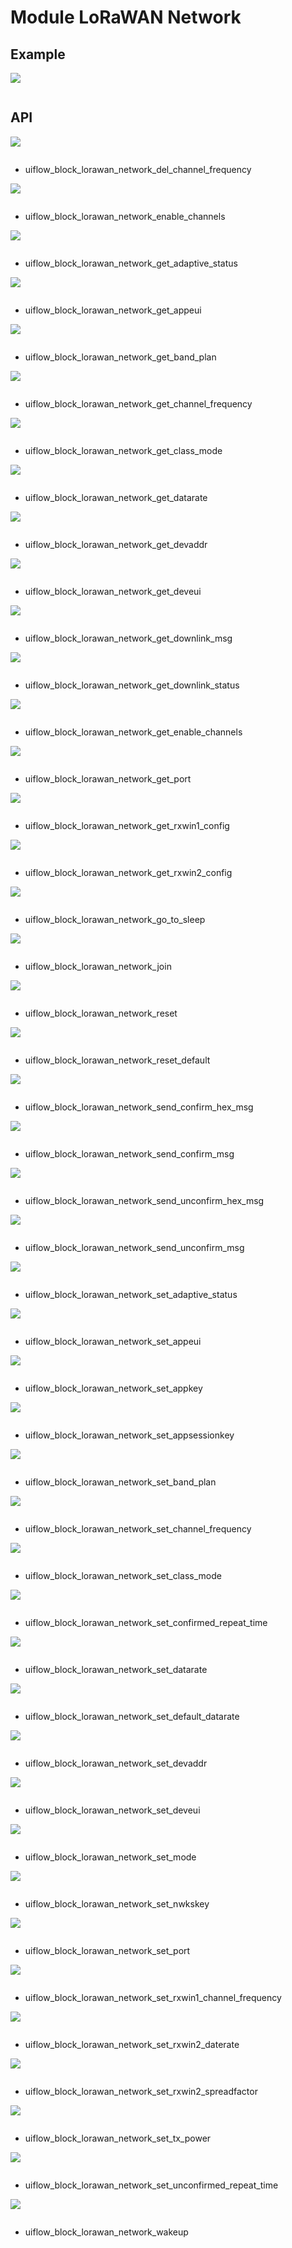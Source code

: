 # Module LoRaWAN Network

## Example

<img class="blockly_svg" src="example.svg">

```python

```

## API

<img class="blockly_svg" src="https://m5stack.oss-cn-shenzhen.aliyuncs.com/resource/docs/static/assets/img/uiflow/blockly/modules/lorawan_network/uiflow_block_lorawan_network_del_channel_frequency.svg">

```python

```

- uiflow_block_lorawan_network_del_channel_frequency

<img class="blockly_svg" src="https://m5stack.oss-cn-shenzhen.aliyuncs.com/resource/docs/static/assets/img/uiflow/blockly/modules/lorawan_network/uiflow_block_lorawan_network_enable_channels.svg">

```python

```

- uiflow_block_lorawan_network_enable_channels

<img class="blockly_svg" src="https://m5stack.oss-cn-shenzhen.aliyuncs.com/resource/docs/static/assets/img/uiflow/blockly/modules/lorawan_network/uiflow_block_lorawan_network_get_adaptive_status.svg">

```python

```

- uiflow_block_lorawan_network_get_adaptive_status

<img class="blockly_svg" src="https://m5stack.oss-cn-shenzhen.aliyuncs.com/resource/docs/static/assets/img/uiflow/blockly/modules/lorawan_network/uiflow_block_lorawan_network_get_appeui.svg">

```python

```

- uiflow_block_lorawan_network_get_appeui

<img class="blockly_svg" src="https://m5stack.oss-cn-shenzhen.aliyuncs.com/resource/docs/static/assets/img/uiflow/blockly/modules/lorawan_network/uiflow_block_lorawan_network_get_band_plan.svg">

```python

```

- uiflow_block_lorawan_network_get_band_plan

<img class="blockly_svg" src="https://m5stack.oss-cn-shenzhen.aliyuncs.com/resource/docs/static/assets/img/uiflow/blockly/modules/lorawan_network/uiflow_block_lorawan_network_get_channel_frequency.svg">

```python

```

- uiflow_block_lorawan_network_get_channel_frequency

<img class="blockly_svg" src="https://m5stack.oss-cn-shenzhen.aliyuncs.com/resource/docs/static/assets/img/uiflow/blockly/modules/lorawan_network/uiflow_block_lorawan_network_get_class_mode.svg">

```python

```

- uiflow_block_lorawan_network_get_class_mode

<img class="blockly_svg" src="https://m5stack.oss-cn-shenzhen.aliyuncs.com/resource/docs/static/assets/img/uiflow/blockly/modules/lorawan_network/uiflow_block_lorawan_network_get_datarate.svg">

```python

```

- uiflow_block_lorawan_network_get_datarate

<img class="blockly_svg" src="https://m5stack.oss-cn-shenzhen.aliyuncs.com/resource/docs/static/assets/img/uiflow/blockly/modules/lorawan_network/uiflow_block_lorawan_network_get_devaddr.svg">

```python

```

- uiflow_block_lorawan_network_get_devaddr

<img class="blockly_svg" src="https://m5stack.oss-cn-shenzhen.aliyuncs.com/resource/docs/static/assets/img/uiflow/blockly/modules/lorawan_network/uiflow_block_lorawan_network_get_deveui.svg">

```python

```

- uiflow_block_lorawan_network_get_deveui

<img class="blockly_svg" src="https://m5stack.oss-cn-shenzhen.aliyuncs.com/resource/docs/static/assets/img/uiflow/blockly/modules/lorawan_network/uiflow_block_lorawan_network_get_downlink_msg.svg">

```python

```

- uiflow_block_lorawan_network_get_downlink_msg

<img class="blockly_svg" src="https://m5stack.oss-cn-shenzhen.aliyuncs.com/resource/docs/static/assets/img/uiflow/blockly/modules/lorawan_network/uiflow_block_lorawan_network_get_downlink_status.svg">

```python

```

- uiflow_block_lorawan_network_get_downlink_status

<img class="blockly_svg" src="https://m5stack.oss-cn-shenzhen.aliyuncs.com/resource/docs/static/assets/img/uiflow/blockly/modules/lorawan_network/uiflow_block_lorawan_network_get_enable_channels.svg">

```python

```

- uiflow_block_lorawan_network_get_enable_channels

<img class="blockly_svg" src="https://m5stack.oss-cn-shenzhen.aliyuncs.com/resource/docs/static/assets/img/uiflow/blockly/modules/lorawan_network/uiflow_block_lorawan_network_get_port.svg">

```python

```

- uiflow_block_lorawan_network_get_port

<img class="blockly_svg" src="https://m5stack.oss-cn-shenzhen.aliyuncs.com/resource/docs/static/assets/img/uiflow/blockly/modules/lorawan_network/uiflow_block_lorawan_network_get_rxwin1_config.svg">

```python

```

- uiflow_block_lorawan_network_get_rxwin1_config

<img class="blockly_svg" src="https://m5stack.oss-cn-shenzhen.aliyuncs.com/resource/docs/static/assets/img/uiflow/blockly/modules/lorawan_network/uiflow_block_lorawan_network_get_rxwin2_config.svg">

```python

```

- uiflow_block_lorawan_network_get_rxwin2_config

<img class="blockly_svg" src="https://m5stack.oss-cn-shenzhen.aliyuncs.com/resource/docs/static/assets/img/uiflow/blockly/modules/lorawan_network/uiflow_block_lorawan_network_go_to_sleep.svg">

```python

```

- uiflow_block_lorawan_network_go_to_sleep

<img class="blockly_svg" src="https://m5stack.oss-cn-shenzhen.aliyuncs.com/resource/docs/static/assets/img/uiflow/blockly/modules/lorawan_network/uiflow_block_lorawan_network_join.svg">

```python

```

- uiflow_block_lorawan_network_join

<img class="blockly_svg" src="https://m5stack.oss-cn-shenzhen.aliyuncs.com/resource/docs/static/assets/img/uiflow/blockly/modules/lorawan_network/uiflow_block_lorawan_network_reset.svg">

```python

```

- uiflow_block_lorawan_network_reset

<img class="blockly_svg" src="https://m5stack.oss-cn-shenzhen.aliyuncs.com/resource/docs/static/assets/img/uiflow/blockly/modules/lorawan_network/uiflow_block_lorawan_network_reset_default.svg">

```python

```

- uiflow_block_lorawan_network_reset_default

<img class="blockly_svg" src="https://m5stack.oss-cn-shenzhen.aliyuncs.com/resource/docs/static/assets/img/uiflow/blockly/modules/lorawan_network/uiflow_block_lorawan_network_send_confirm_hex_msg.svg">

```python

```

- uiflow_block_lorawan_network_send_confirm_hex_msg

<img class="blockly_svg" src="https://m5stack.oss-cn-shenzhen.aliyuncs.com/resource/docs/static/assets/img/uiflow/blockly/modules/lorawan_network/uiflow_block_lorawan_network_send_confirm_msg.svg">

```python

```

- uiflow_block_lorawan_network_send_confirm_msg

<img class="blockly_svg" src="https://m5stack.oss-cn-shenzhen.aliyuncs.com/resource/docs/static/assets/img/uiflow/blockly/modules/lorawan_network/uiflow_block_lorawan_network_send_unconfirm_hex_msg.svg">

```python

```

- uiflow_block_lorawan_network_send_unconfirm_hex_msg

<img class="blockly_svg" src="https://m5stack.oss-cn-shenzhen.aliyuncs.com/resource/docs/static/assets/img/uiflow/blockly/modules/lorawan_network/uiflow_block_lorawan_network_send_unconfirm_msg.svg">

```python

```

- uiflow_block_lorawan_network_send_unconfirm_msg

<img class="blockly_svg" src="https://m5stack.oss-cn-shenzhen.aliyuncs.com/resource/docs/static/assets/img/uiflow/blockly/modules/lorawan_network/uiflow_block_lorawan_network_set_adaptive_status.svg">

```python

```

- uiflow_block_lorawan_network_set_adaptive_status

<img class="blockly_svg" src="https://m5stack.oss-cn-shenzhen.aliyuncs.com/resource/docs/static/assets/img/uiflow/blockly/modules/lorawan_network/uiflow_block_lorawan_network_set_appeui.svg">

```python

```

- uiflow_block_lorawan_network_set_appeui

<img class="blockly_svg" src="https://m5stack.oss-cn-shenzhen.aliyuncs.com/resource/docs/static/assets/img/uiflow/blockly/modules/lorawan_network/uiflow_block_lorawan_network_set_appkey.svg">

```python

```

- uiflow_block_lorawan_network_set_appkey

<img class="blockly_svg" src="https://m5stack.oss-cn-shenzhen.aliyuncs.com/resource/docs/static/assets/img/uiflow/blockly/modules/lorawan_network/uiflow_block_lorawan_network_set_appsessionkey.svg">

```python

```

- uiflow_block_lorawan_network_set_appsessionkey

<img class="blockly_svg" src="https://m5stack.oss-cn-shenzhen.aliyuncs.com/resource/docs/static/assets/img/uiflow/blockly/modules/lorawan_network/uiflow_block_lorawan_network_set_band_plan.svg">

```python

```

- uiflow_block_lorawan_network_set_band_plan

<img class="blockly_svg" src="https://m5stack.oss-cn-shenzhen.aliyuncs.com/resource/docs/static/assets/img/uiflow/blockly/modules/lorawan_network/uiflow_block_lorawan_network_set_channel_frequency.svg">

```python

```

- uiflow_block_lorawan_network_set_channel_frequency

<img class="blockly_svg" src="https://m5stack.oss-cn-shenzhen.aliyuncs.com/resource/docs/static/assets/img/uiflow/blockly/modules/lorawan_network/uiflow_block_lorawan_network_set_class_mode.svg">

```python

```

- uiflow_block_lorawan_network_set_class_mode

<img class="blockly_svg" src="https://m5stack.oss-cn-shenzhen.aliyuncs.com/resource/docs/static/assets/img/uiflow/blockly/modules/lorawan_network/uiflow_block_lorawan_network_set_confirmed_repeat_time.svg">

```python

```

- uiflow_block_lorawan_network_set_confirmed_repeat_time

<img class="blockly_svg" src="https://m5stack.oss-cn-shenzhen.aliyuncs.com/resource/docs/static/assets/img/uiflow/blockly/modules/lorawan_network/uiflow_block_lorawan_network_set_datarate.svg">

```python

```

- uiflow_block_lorawan_network_set_datarate

<img class="blockly_svg" src="https://m5stack.oss-cn-shenzhen.aliyuncs.com/resource/docs/static/assets/img/uiflow/blockly/modules/lorawan_network/uiflow_block_lorawan_network_set_default_datarate.svg">

```python

```

- uiflow_block_lorawan_network_set_default_datarate

<img class="blockly_svg" src="https://m5stack.oss-cn-shenzhen.aliyuncs.com/resource/docs/static/assets/img/uiflow/blockly/modules/lorawan_network/uiflow_block_lorawan_network_set_devaddr.svg">

```python

```

- uiflow_block_lorawan_network_set_devaddr

<img class="blockly_svg" src="https://m5stack.oss-cn-shenzhen.aliyuncs.com/resource/docs/static/assets/img/uiflow/blockly/modules/lorawan_network/uiflow_block_lorawan_network_set_deveui.svg">

```python

```

- uiflow_block_lorawan_network_set_deveui

<img class="blockly_svg" src="https://m5stack.oss-cn-shenzhen.aliyuncs.com/resource/docs/static/assets/img/uiflow/blockly/modules/lorawan_network/uiflow_block_lorawan_network_set_mode.svg">

```python

```

- uiflow_block_lorawan_network_set_mode

<img class="blockly_svg" src="https://m5stack.oss-cn-shenzhen.aliyuncs.com/resource/docs/static/assets/img/uiflow/blockly/modules/lorawan_network/uiflow_block_lorawan_network_set_nwkskey.svg">

```python

```

- uiflow_block_lorawan_network_set_nwkskey

<img class="blockly_svg" src="https://m5stack.oss-cn-shenzhen.aliyuncs.com/resource/docs/static/assets/img/uiflow/blockly/modules/lorawan_network/uiflow_block_lorawan_network_set_port.svg">

```python

```

- uiflow_block_lorawan_network_set_port

<img class="blockly_svg" src="https://m5stack.oss-cn-shenzhen.aliyuncs.com/resource/docs/static/assets/img/uiflow/blockly/modules/lorawan_network/uiflow_block_lorawan_network_set_rxwin1_channel_frequency.svg">

```python

```

- uiflow_block_lorawan_network_set_rxwin1_channel_frequency

<img class="blockly_svg" src="https://m5stack.oss-cn-shenzhen.aliyuncs.com/resource/docs/static/assets/img/uiflow/blockly/modules/lorawan_network/uiflow_block_lorawan_network_set_rxwin2_daterate.svg">

```python

```

- uiflow_block_lorawan_network_set_rxwin2_daterate

<img class="blockly_svg" src="https://m5stack.oss-cn-shenzhen.aliyuncs.com/resource/docs/static/assets/img/uiflow/blockly/modules/lorawan_network/uiflow_block_lorawan_network_set_rxwin2_spreadfactor.svg">

```python

```

- uiflow_block_lorawan_network_set_rxwin2_spreadfactor

<img class="blockly_svg" src="https://m5stack.oss-cn-shenzhen.aliyuncs.com/resource/docs/static/assets/img/uiflow/blockly/modules/lorawan_network/uiflow_block_lorawan_network_set_tx_power.svg">

```python

```

- uiflow_block_lorawan_network_set_tx_power

<img class="blockly_svg" src="https://m5stack.oss-cn-shenzhen.aliyuncs.com/resource/docs/static/assets/img/uiflow/blockly/modules/lorawan_network/uiflow_block_lorawan_network_set_unconfirmed_repeat_time.svg">

```python

```

- uiflow_block_lorawan_network_set_unconfirmed_repeat_time

<img class="blockly_svg" src="https://m5stack.oss-cn-shenzhen.aliyuncs.com/resource/docs/static/assets/img/uiflow/blockly/modules/lorawan_network/uiflow_block_lorawan_network_wakeup.svg">

```python

```

- uiflow_block_lorawan_network_wakeup


